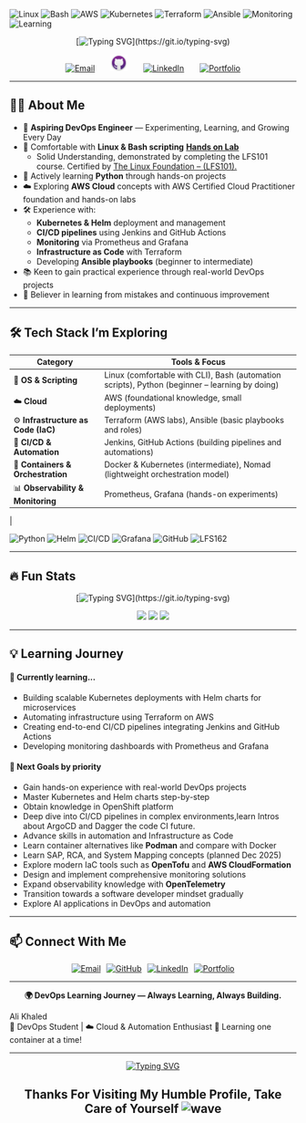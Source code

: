 ![Linux](https://img.shields.io/badge/OS-Linux-lightgrey?logo=linux&logoColor=white)
![Bash](https://img.shields.io/badge/Scripting-Bash-blue?logo=gnu-bash&logoColor=white)
![AWS](https://img.shields.io/badge/Cloud-AWS-orange?logo=amazon-aws&logoColor=white)
![Kubernetes](https://img.shields.io/badge/Orchestration-Kubernetes-blue?logo=kubernetes&logoColor=white)
![Terraform](https://img.shields.io/badge/Infra-Terraform-7B42BC?logo=terraform&logoColor=white)
![Ansible](https://img.shields.io/badge/Automation-Ansible%20Intermediate-EE0000?logo=ansible&logoColor=white)
![Monitoring](https://img.shields.io/badge/Monitoring-Prometheus-orange?logo=prometheus&logoColor=white)
![Learning](https://img.shields.io/badge/Status-%20Learning%20Never%20Stop-blue)
<div align="center">

[![Typing SVG](https://readme-typing-svg.herokuapp.com?font=Fira+Code&size=25&pause=1300&color=00BFFF&center=true&width=1000&lines=Hello,+there!+I'm+Ali+Khaled+Albaqly👋;Aspiring+DevOps+Student+%7C+Cloud+Learner+%7C+Automation+Enthusiast;Experimenting+and+Growing+Everyday!)](https://git.io/typing-svg)

</div>

<!-- Social icons section -->
<p align="center">
  <a href="mailto:alialbaqly@gmail.com"><img width="30px" alt="Email" title="Contact via Email" src="https://img.icons8.com/color/48/000000/gmail--v1.png"/></a>
       
  <a href="https://github.com/AliKhaledElbaqly"><img width="30px" alt="GitHub" title="GitHub Profile" src="https://github.com/AliKhaledElbaqly/AliKhaledElbaqly/blob/main/Github-desktop-logo-symbol.svg.png?raw=true"/></a>
       
  <a href="https://www.linkedin.com/in/alialbaqly/"><img width="30px" alt="LinkedIn" title="LinkedIn Profile" src="https://img.icons8.com/color/48/000000/linkedin.png"/></a>
       
  <a href="https://alikhaled.info/"><img width="30px" alt="Portfolio" title="Portfolio Website" src="https://img.icons8.com/ios-filled/50/000000/user.png"/></a>
</p>

---


## 👨‍💻 About Me

- 🚀 **Aspiring DevOps Engineer** — Experimenting, Learning, and Growing Every Day
- 🐧 Comfortable with **Linux & Bash scripting** [**Hands on Lab**](https://github.com/AliKhaledElbaqly/bash-scripting) 
   - Solid Understanding, demonstrated by completing the LFS101 course. Certified by [The Linux Foundation – (LFS101).](https://www.credly.com/badges/df549ae5-38e5-481b-be35-214067e0675e/public_url)
- 🐍 Actively learning **Python** through hands-on projects
- ☁️ Exploring **AWS Cloud** concepts with AWS Certified Cloud Practitioner foundation and hands-on labs
- 🛠 Experience with:
  - **Kubernetes & Helm** deployment and management
  - **CI/CD pipelines** using Jenkins and GitHub Actions
  - **Monitoring** via Prometheus and Grafana
  - **Infrastructure as Code** with Terraform
  - Developing **Ansible playbooks** (beginner to intermediate)
- 📚 Keen to gain practical experience through real-world DevOps projects
- 🙏 Believer in learning from mistakes and continuous improvement

---

## 🛠 Tech Stack I’m Exploring

| Category | Tools & Focus |
|-----------|----------------|
| 🐧 **OS & Scripting** | Linux (comfortable with CLI), Bash (automation scripts), Python (beginner – learning by doing) |
| ☁️ **Cloud** | AWS (foundational knowledge, small deployments) |
| ⚙️ **Infrastructure as Code (IaC)** | Terraform (AWS labs), Ansible (basic playbooks and roles) |
| 🧩 **CI/CD & Automation** | Jenkins, GitHub Actions (building pipelines and automations) |
| 🐳 **Containers & Orchestration** | Docker & Kubernetes (intermediate), Nomad (lightweight orchestration model) |
| 📊 **Observability & Monitoring** | Prometheus, Grafana (hands-on experiments) |
|




![Python](https://img.shields.io/badge/Python-Beginner-yellow?logo=python&logoColor=white)
![Helm](https://img.shields.io/badge/Package-Helm-lightblue?logo=helm&logoColor=white)
![CI/CD](https://img.shields.io/badge/CI%2FCD-Jenkins-red?logo=jenkins&logoColor=white)
![Grafana](https://img.shields.io/badge/Monitoring-Grafana-F46800?logo=grafana&logoColor=white)
![GitHub](https://img.shields.io/badge/Version%20Control-GitHub-181717?logo=github&logoColor=white)
![LFS162](https://img.shields.io/badge/Linux%20Foundation-DevOps&SRE%20LFS162-007ACC?logo=linuxfoundation&logoColor=white)

---

## 🔥 Fun Stats

<div align="center">

[![Typing SVG](https://readme-typing-svg.demolab.com?font=Fira+Code&size=25&pause=1000&color=00BFFF&center=true&width=600&lines=Still+Here!!+Thank+You!;Always+Learning+New+Concepts!;Always+Trying+New+Tools!)](https://git.io/typing-svg)

</div>

<p align="center">
  <img src="https://img.shields.io/badge/DevOps%20Engineer%20In%20Progress-00F7E3?style=for-the-badge&logo=linux&logoColor=black" />
  <img src="https://img.shields.io/badge/Cloud%20Learner-0077FF?style=for-the-badge&logo=aws&logoColor=white" />
  <img src="https://img.shields.io/badge/Automation%20Enthusiast-FF8800?style=for-the-badge&logo=python&logoColor=white" />
</p>

---

## 💡 Learning Journey
####  🧠 Currently learning... 
   - Building scalable Kubernetes deployments with Helm charts for microservices
   - Automating infrastructure using Terraform on AWS
   - Creating end-to-end CI/CD pipelines integrating Jenkins and GitHub Actions
   - Developing monitoring dashboards with Prometheus and Grafana

#### 🎯 Next Goals by priority
   - Gain hands-on experience with real-world DevOps projects
   - Master Kubernetes and Helm charts step-by-step
   - Obtain knowledge in OpenShift platform
   - Deep dive into CI/CD pipelines in complex environments,learn Intros about ArgoCD and Dagger the code CI future.
   - Advance skills in automation and Infrastructure as Code
   - Learn container alternatives like **Podman** and compare with Docker
   - Learn SAP, RCA, and System Mapping concepts (planned Dec 2025)
   - Explore modern IaC tools such as **OpenTofu** and **AWS CloudFormation**
   - Design and implement comprehensive monitoring solutions
   - Expand observability knowledge with **OpenTelemetry**
   - Transition towards a software developer mindset gradually
   - Explore AI applications in DevOps and automation


---

## 📫 Connect With Me

<div align="center" style="display: flex; justify-content: center; gap: 10px;">
  <a href="mailto:alialbaqly@gmail.com" title="Send Email">
    <img src="https://img.shields.io/badge/Contact-Me-red?logo=gmail&logoColor=white&style=for-the-badge" alt="Email">
  </a>
  <a href="https://github.com/AliKhaledElbaqly" target="_blank" title="GitHub Profile">
    <img src="https://img.shields.io/badge/GitHub-@AliKhaled-black?logo=github&style=for-the-badge" alt="GitHub">
  </a>
  <a href="https://www.linkedin.com/in/alialbaqly/" target="_blank" title="LinkedIn Profile">
    <img src="https://img.shields.io/badge/LinkedIn-Ali%20Khaled-blue?logo=linkedin&style=for-the-badge" alt="LinkedIn">
  </a>
  <a href="https://alikhaled.info/" target="_blank" title="Portfolio Website">
    <img src="https://img.shields.io/badge/About_Me-Click_Here-blueviolet?logo=aboutdotme&style=for-the-badge" alt="Portfolio">
  </a>
</div>

---

<p align="center"><b>🌍 DevOps Learning Journey — Always Learning, Always Building.</b></p>

Ali Khaled  
🚀 DevOps Student | ☁️ Cloud & Automation Enthusiast 💬 Learning one container at a time!


<div align="center">

---
[![Typing SVG](https://readme-typing-svg.herokuapp.com?font=Fira+Code&size=15&pause=20&color=ff4000&center=true&width=600&lines=This+is+not+just+a+resume;It’s+my+personal+space+to+express;My+Interest;My+Values;My+Humanity)](https://git.io/typing-svg)

</div>

<h2 align="center">
  Thanks For Visiting My Humble Profile, Take Care of Yourself
  <img src="https://raw.githubusercontent.com/aemmadi/aemmadi/master/wave.gif" width="30px" alt="wave">
</h2>
